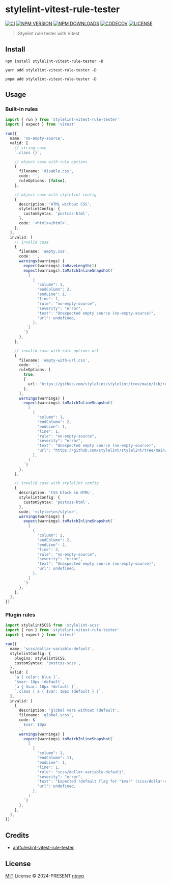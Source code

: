 # stylelint-vitest-rule-tester

[![CI](https://github.com/ntnyq/stylelint-vitest-rule-tester/workflows/CI/badge.svg)](https://github.com/ntnyq/stylelint-vitest-rule-tester/actions)
[![NPM VERSION](https://img.shields.io/npm/v/stylelint-vitest-rule-tester.svg)](https://www.npmjs.com/package/stylelint-vitest-rule-tester)
[![NPM DOWNLOADS](https://img.shields.io/npm/dy/stylelint-vitest-rule-tester.svg)](https://www.npmjs.com/package/stylelint-vitest-rule-tester)
[![CODECOV](https://codecov.io/github/ntnyq/stylelint-vitest-rule-tester/graph/badge.svg?token=34A8PZF57N)](https://codecov.io/github/ntnyq/stylelint-vitest-rule-tester)
[![LICENSE](https://img.shields.io/github/license/ntnyq/stylelint-vitest-rule-tester.svg)](https://github.com/ntnyq/stylelint-vitest-rule-tester/blob/main/LICENSE)

> Styelint rule tester with Vitest.

## Install

```shell
npm install stylelint-vitest-rule-tester -D
```

```shell
yarn add stylelint-vitest-rule-tester -D
```

```shell
pnpm add stylelint-vitest-rule-tester -D
```

## Usage

### Built-in rules

```ts
import { run } from 'stylelint-vitest-rule-tester'
import { expect } from 'vitest'

run({
  name: 'no-empty-source',
  valid: [
    // string case
    `.class {}`,

    // object case with rule options
    {
      filename: 'disable.css',
      code: '',
      ruleOptions: [false],
    },

    // object case with stylelint config
    {
      description: 'HTML without CSS',
      stylelintConfig: {
        customSyntax: 'postcss-html',
      },
      code: '<html></html>',
    },
  ],
  invalid: [
    // invalid case
    {
      filename: 'empty.css',
      code: '',
      warnings(warnings) {
        expect(warnings).toHaveLength(1)
        expect(warnings).toMatchInlineSnapshot(`
          [
            {
              "column": 1,
              "endColumn": 2,
              "endLine": 1,
              "line": 1,
              "rule": "no-empty-source",
              "severity": "error",
              "text": "Unexpected empty source (no-empty-source)",
              "url": undefined,
            },
          ]
        `)
      },
    },

    // invalid case with rule options url
    {
      filename: 'empty-with-url.css',
      code: '',
      ruleOptions: [
        true,
        {
          url: 'https://github.com/stylelint/stylelint/tree/main/lib/rules/no-empty-source',
        },
      ],
      warnings(warnings) {
        expect(warnings).toMatchInlineSnapshot(`
          [
            {
              "column": 1,
              "endColumn": 2,
              "endLine": 1,
              "line": 1,
              "rule": "no-empty-source",
              "severity": "error",
              "text": "Unexpected empty source (no-empty-source)",
              "url": "https://github.com/stylelint/stylelint/tree/main/lib/rules/no-empty-source",
            },
          ]
        `)
      },
    },

    // invalid case with stylelint config
    {
      description: 'CSS block in HTML',
      stylelintConfig: {
        customSyntax: 'postcss-html',
      },
      code: '<style>\n</style>',
      warnings(warnings) {
        expect(warnings).toMatchInlineSnapshot(`
          [
            {
              "column": 1,
              "endColumn": 2,
              "endLine": 2,
              "line": 2,
              "rule": "no-empty-source",
              "severity": "error",
              "text": "Unexpected empty source (no-empty-source)",
              "url": undefined,
            },
          ]
        `)
      },
    },
  ],
})
```

### Plugin rules

```ts
import stylelintSCSS from 'stylelint-scss'
import { run } from 'stylelint-vitest-rule-tester'
import { expect } from 'vitest'

run({
  name: 'scss/dollar-variable-default',
  stylelintConfig: {
    plugins: stylelintSCSS,
    customSyntax: 'postcss-scss',
  },
  valid: [
    `a { color: blue }`,
    `$var: 10px !default`,
    `a { $var: 10px !default }`,
    `.class { a { $var: 10px !default } }`,
  ],
  invalid: [
    {
      description: 'global vars without !default',
      filename: 'global.scss',
      code: $`
        $var: 10px
      `,
      warnings(warnings) {
        expect(warnings).toMatchInlineSnapshot(`
          [
            {
              "column": 1,
              "endColumn": 11,
              "endLine": 1,
              "line": 1,
              "rule": "scss/dollar-variable-default",
              "severity": "error",
              "text": "Expected !default flag for "$var" (scss/dollar-variable-default)",
              "url": undefined,
            },
          ]
        `)
      },
    },
  ],
})
```

## Credits

- [antfu/eslint-vitest-rule-tester](https://github.com/antfu/eslint-vitest-rule-tester)

## License

[MIT](./LICENSE) License © 2024-PRESENT [ntnyq](https://github.com/ntnyq)

